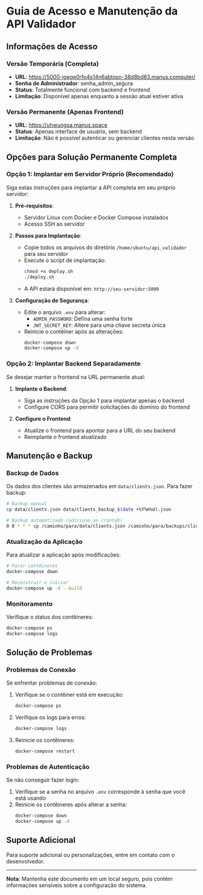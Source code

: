 # Guia de Acesso e Manutenção da API Validador

## Informações de Acesso

### Versão Temporária (Completa)
- **URL**: https://5000-igege0rfo4s14n6abtqsn-38d8bd83.manus.computer/
- **Senha de Administrador**: senha_admin_segura
- **Status**: Totalmente funcional com backend e frontend
- **Limitação**: Disponível apenas enquanto a sessão atual estiver ativa

### Versão Permanente (Apenas Frontend)
- **URL**: https://uhwuogsa.manus.space
- **Status**: Apenas interface de usuário, sem backend
- **Limitação**: Não é possível autenticar ou gerenciar clientes nesta versão

## Opções para Solução Permanente Completa

### Opção 1: Implantar em Servidor Próprio (Recomendado)
Siga estas instruções para implantar a API completa em seu próprio servidor:

1. **Pré-requisitos**:
   - Servidor Linux com Docker e Docker Compose instalados
   - Acesso SSH ao servidor

2. **Passos para Implantação**:
   - Copie todos os arquivos do diretório `/home/ubuntu/api_validador` para seu servidor
   - Execute o script de implantação:
     ```bash
     chmod +x deploy.sh
     ./deploy.sh
     ```
   - A API estará disponível em: `http://seu-servidor:5000`

3. **Configuração de Segurança**:
   - Edite o arquivo `.env` para alterar:
     - `ADMIN_PASSWORD`: Defina uma senha forte
     - `JWT_SECRET_KEY`: Altere para uma chave secreta única
   - Reinicie o contêiner após as alterações:
     ```bash
     docker-compose down
     docker-compose up -d
     ```

### Opção 2: Implantar Backend Separadamente
Se desejar manter o frontend na URL permanente atual:

1. **Implante o Backend**:
   - Siga as instruções da Opção 1 para implantar apenas o backend
   - Configure CORS para permitir solicitações do domínio do frontend

2. **Configure o Frontend**:
   - Atualize o frontend para apontar para a URL do seu backend
   - Reimplante o frontend atualizado

## Manutenção e Backup

### Backup de Dados
Os dados dos clientes são armazenados em `data/clients.json`. Para fazer backup:

```bash
# Backup manual
cp data/clients.json data/clients_backup_$(date +%Y%m%d).json

# Backup automatizado (adicione ao crontab)
0 0 * * * cp /caminho/para/data/clients.json /caminho/para/backups/clients_$(date +\%Y\%m\%d).json
```

### Atualização da Aplicação
Para atualizar a aplicação após modificações:

```bash
# Parar contêineres
docker-compose down

# Reconstruir e iniciar
docker-compose up -d --build
```

### Monitoramento
Verifique o status dos contêineres:

```bash
docker-compose ps
docker-compose logs
```

## Solução de Problemas

### Problemas de Conexão
Se enfrentar problemas de conexão:

1. Verifique se o contêiner está em execução:
   ```bash
   docker-compose ps
   ```

2. Verifique os logs para erros:
   ```bash
   docker-compose logs
   ```

3. Reinicie os contêineres:
   ```bash
   docker-compose restart
   ```

### Problemas de Autenticação
Se não conseguir fazer login:

1. Verifique se a senha no arquivo `.env` corresponde à senha que você está usando
2. Reinicie os contêineres após alterar a senha:
   ```bash
   docker-compose down
   docker-compose up -d
   ```

## Suporte Adicional

Para suporte adicional ou personalizações, entre em contato com o desenvolvedor.

---

**Nota**: Mantenha este documento em um local seguro, pois contém informações sensíveis sobre a configuração do sistema.
